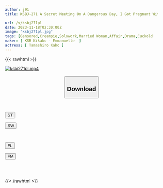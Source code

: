 ```yaml
---
author: j91
title: KSBJ-271 A Secret Meeting On A Dangerous Day, I Got Pregnant With My Brother-in-law's Sperm... Kaho Tamaki

url: /v/ksbj271pl
date: 2023-11-18T02:30:00Z
image: "ksbj271pl.jpg"
tags: [Censored,Creampie,Solowork,Married Woman,Affair,Drama,Cuckold	 ]
maker: [ KSB Kikaku - Emmanuelle  ]
actress: [ Tamashiro Kaho ]
---
```



{{< rawhtml >}}

<div class="video" data-videoid="lDevdLxwrKu7MXR">
    <a href="javascript:;">
        <img src="/v/ksbj271pl/ksbj271pl.jpg" width="WIDTH" height="HEIGHT" alt="ksbj271pl.mp4" loading="lazy">
    </a>
</div>

<script type="text/javascript" src="https://j91.asia/asset/on-demand-st.js"></script>

<br>
  <link rel="stylesheet" href="https://j91.asia/asset/bs5.css">
  
  <center>
  <button class="btn btn-primary" type="button" data-bs-toggle="collapse" data-bs-target=".multi-collapse" aria-expanded="false" aria-controls="multiCollapseExample1 multiCollapseExample2"><h2>Download</h2></button></center>
</p>
<div class="row">
  <div class="col">
    <div class="collapse multi-collapse" id="multiCollapseExample1">
      <div class="card card-body">
	      	      <br>
<div class="buttons">  
<p><a href="https://streamtape.to/v/lDevdLxwrKu7MXR" target="_blank"><button class="btn-hover color-3"><i class="fa fa-download"></i> ST</button></a></p>
<p><a href="https://sfastwish.com/1wcxois5rxu8" target="_blank"><button class="btn-hover color-2"><i class="fa fa-download"></i> SW</button></a></p></div>
    </div>
  </div>
</div>
  <div class="col">
    <div class="collapse multi-collapse" id="multiCollapseExample2">
      <div class="card card-body">
	      <br>
<div class="buttons">
<p><a href="https://filelions.online/f/k1niaj6p5ng2" target="_blank"><button class="btn-hover color-9"><i class="fa fa-download"></i> FL</button></a></p>
<p><a href="javascript:;" target="_blank"><button class="btn-hover color-8"><i class="fa fa-download"></i> FM</button></a></p></div>
<br><br>
      </div>
    </div>
  </div>
</div>

{{< /rawhtml >}}
